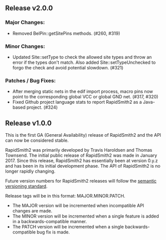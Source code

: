 ## Release v2.0.0

### Major Changes:
* Removed BelPin::getSitePins methods. (#260, #319)

### Minor Changes:
* Updated Site::setType to check the allowed site types and throw an error if the types don't match. Also added Site::setTypeUnchecked to forgo the check and avoid potential slowdown. (#321)

### Patches / Bug Fixes:
* After merging static nets in the edif import process, macro pins now point to the corresponding global VCC or global GND net. (#317, #320)
* Fixed Github project language stats to report RapidSmith2 as a Java-based project. (#324)

## Release v1.0.0

This is the first GA (General Availability) release of RapidSmith2 and the API can now be considered stable. 

RapidSmith2 was primarily developed by Travis Haroldsen and Thomas Townsend. The initial public release of RapidSmith2 was made in January 2017. Since this release, RapidSmith2 has essentially been at version 0.y.z and has been in its initial development phase. The API of RapidSmith2 is no longer rapidly changing.

Future version numbers for RapidSmith2 releases will follow the [semantic versioning standard](http://semver.org/).

Release tags will be in this format: MAJOR.MINOR.PATCH.
* The MAJOR version will be incremented when incompatible API changes are made.
* The MINOR version will be incremented when a single feature is added in a backwards-compatible manner.
* The PATCH version will be incremented when a single backwards-compatible bug fix is made.